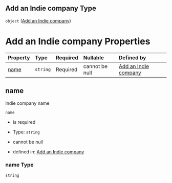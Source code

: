 ## Add an Indie company Type

`object` ([Add an Indie company](add-indie.md))

# Add an Indie company Properties

| Property      | Type     | Required | Nullable       | Defined by                                                                             |
| :------------ | :------- | :------- | :------------- | :------------------------------------------------------------------------------------- |
| [name](#name) | `string` | Required | cannot be null | [Add an Indie company](add-indie-properties-name.md "add-indie.json#/properties/name") |

## name

Indie company name

`name`

*   is required

*   Type: `string`

*   cannot be null

*   defined in: [Add an Indie company](add-indie-properties-name.md "add-indie.json#/properties/name")

### name Type

`string`
